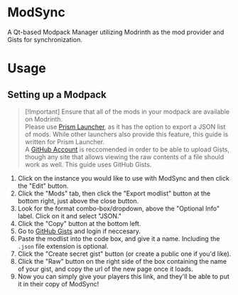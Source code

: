 # ModSync
A Qt-based Modpack Manager utilizing Modrinth as the mod provider and Gists for synchronization.

# Usage
## Setting up a Modpack
> [!Important] Ensure that all of the mods in your modpack are available on Modrinth.
> <br>Please use [Prism Launcher](https://prismlauncher.org), as it has the option to export a JSON list of mods. While other launchers also provide this feature, this guide is written for Prism Launcher.
><br>A [GitHub Account](https://github.com/signup) is reccomended in order to be able to upload Gists, though any site that allows viewing the raw contents of a file should work as well. This guide uses GitHub Gists.

1. Click on the instance you would like to use with ModSync and then click the "Edit" button.
2. Click the "Mods" tab, then click the "Export modlist" button at the bottom right, just above the close button.
3. Look for the format combo-box/dropdown, above the "Optional Info" label. Click on it and select "JSON."
4. Click the "Copy" button at the bottom left.
5. Go to [GitHub Gists](https://gist.github.com) and login if neccesary.
6. Paste the modlist into the code box, and give it a name. Including the `.json` file extension is optional.
7. Click the "Create secret gist" button (or create a public one if you'd like).
8. Click the "Raw" button on the right side of the box containing the name of your gist, and copy the url of the new page once it loads.
9. Now you can simply give your players this link, and they'll be able to put it in their copy of ModSync!